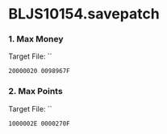 # BLJS10154.savepatch

### 1. Max Money

Target File: ``

```
20000020 0098967F
```

### 2. Max Points

Target File: ``

```
1000002E 0000270F
```

